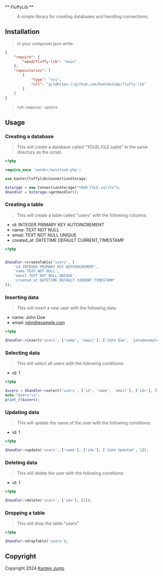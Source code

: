 ** FluffyLib **

> A simple library for creating databases and handling connections.

## Installation

> in your composer.json write:

```json
{
    "require": {
        "weed/fluffy-lib": "main"
    },
    "repositories": [
        {
            "type": "vcs",
            "url": "git@https://github.com/KanteeJump/fluffy-lib"
        }
    ]
}
```

> run `composer update`

## Usage

### Creating a database

> This will create a database called "YOUR_FILE.sqlite" in the same directory as the script.

```php
<?php

require_once 'vendor/autoload.php';

use kante\fluffylib\ConnectionStorage;

$storage = new ConnectionStorage("YOUR_FILE.sqlite");
$handler = $storage->getHandler();

```

### Creating a table

> This will create a table called "users" with the following columns:

- id: INTEGER PRIMARY KEY AUTOINCREMENT
- name: TEXT NOT NULL
- email: TEXT NOT NULL UNIQUE
- created_at: DATETIME DEFAULT CURRENT_TIMESTAMP

```php
<?php


$handler->createTable('users', [
    'id INTEGER PRIMARY KEY AUTOINCREMENT',
    'name TEXT NOT NULL',
    'email TEXT NOT NULL UNIQUE',
    'created_at DATETIME DEFAULT CURRENT_TIMESTAMP'
]);

```

### Inserting data

> This will insert a new user with the following data:

- name: John Doe
- email: john@example.com

```php
<?php

$handler->insert('users', ['name', 'email'], ['John Doe', 'john@example.com']);

```

### Selecting data

> This will select all users with the following conditions:

- id: 1

```php
<?php

$users = $handler->select('users', ['id', 'name', 'email'], ['id='], [1]);
echo "Users:\n";
print_r($users);

```

### Updating data

> This will update the name of the user with the following conditions:

- id: 1

```php
<?php

$handler->update('users', ['name'], ['id='], ['John Updated', 1]);

```

### Deleting data

> This will delete the user with the following conditions:

- id: 1

```php
<?php

$handler->delete('users', ['id='], [1]);

```

### Dropping a table

> This will drop the table "users"

```php
<?php

$handler->dropTable('users');

```

## Copyright

Copyright 2024 [Kantee Jump](https://github.com/KanteeJump/fluffy-lib.git)